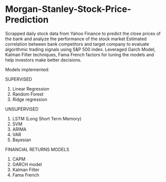 # Morgan-Stanley-Stock-Price-Prediction
Scrapped daily stock data from Yahoo Finance to predict the close prices of the bank and analyze the performance of the stock market
Estimated correlation between bank competitors and target company to evaluate algorithmic trading signals using S&P 500 index.
Leveraged Garch Model, Kalman Filter techniques, Fama French factors for tuning the models and help investors make better decisions.

Models implemented:

SUPERVISED
1) Linear Regression
2) Random Forest
3) Ridge regression

UNSUPERVISED
1) LSTM (Long Short Term Memory)
2) SVM 
3) ARIMA
4) VAR
5) Bayesian

FINANCIAL RETURNS MODELS
1) CAPM
2) GARCH model
3) Kalman Filter
4) Fama French

